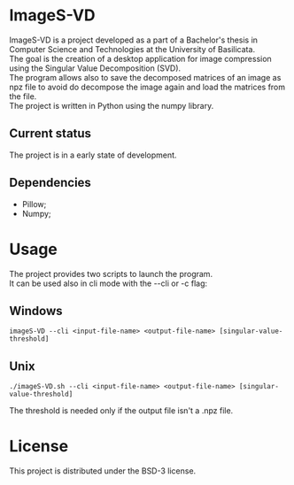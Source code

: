 # ImageS-VD
ImageS-VD is a project developed as a part of a Bachelor's thesis in Computer Science and Technologies at the University of Basilicata.<br/>
The goal is the creation of a desktop application for image compression using the Singular Value Decomposition (SVD).<br/>
The program allows also to save the decomposed matrices of an image as npz file to avoid do decompose the image again and load the matrices from the file.<br/>
The project is written in Python using the numpy library.

## Current status
The project is in a early state of development.

## Dependencies
- Pillow;
- Numpy;

# Usage
The project provides two scripts to launch the program.<br/>
It can be used also in cli mode with the --cli or -c flag:
## Windows
```
imageS-VD --cli <input-file-name> <output-file-name> [singular-value-threshold]
```
## Unix
```
./imageS-VD.sh --cli <input-file-name> <output-file-name> [singular-value-threshold]
```
The threshold is needed only if the output file isn't a .npz file.

# License
This project is distributed under the BSD-3 license.
